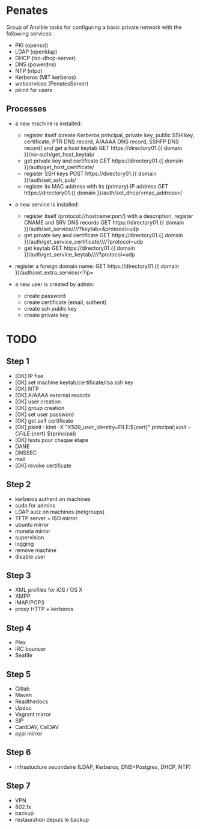 Penates
=======

Group of Ansible tasks for configuring a basic private network with the following services:

  * PKI (openssl)
  * LDAP (openldap)
  * DHCP (isc-dhcp-server)
  * DNS (powerdns)
  * NTP (ntpd)
  * Kerberos (MIT kerberos)
  * webservices (PenatesServer)
  * pkinit for users

Processes
---------

  * a new machine is installed:
  
    * register itself (create Kerberos principal, private key, public SSH key, certificate, PTR DNS record, A/AAAA DNS record, SSHFP DNS record) and get a host keytab
        GET https://directory01.{{ domain }}/no-auth/get_host_keytab/<hostname>
    * get private key and certificate
        GET https://directory01.{{ domain }}/auth/get_host_certificate/
    * register SSH keys
        POST https://directory01.{{ domain }}/auth/set_ssh_pub/
    * register its MAC address with its (primary) IP address
        GET https://directory01.{{ domain }}/auth/set_dhcp/<mac_address>/

  * a new service is installed:
   
    * register itself (protocol://hostname:port/) with a description, register CNAME and SRV DNS records
        GET https://directory01.{{ domain }}/auth/set_service/<scheme>/<hostname>/<port>/?keytab=<HTTP>&protocol=udp
    * get private key and certificate
        GET https://directory01.{{ domain }}/auth/get_service_certificate/<scheme>/<hostname>/<port>/?protocol=udp
    * get keytab
        GET https://directory01.{{ domain }}/auth/get_service_keytab/<scheme>/<hostname>/<port>/?protocol=udp
    
  * register a foreign domain name:
        GET https://directory01.{{ domain }}/auth/set_extra_service/<hostname><?ip=<ip>
    
  * a new user is created by admin:
  
    * create password
    * create certificate (email, authent)
    * create ssh public key
    * create private key
    
    
TODO
====

Step 1
------

  * [OK] IP fixe
  * [OK] set machine keytab/certificate/rsa ssh key
  * [OK] NTP
  * [OK] A/AAAA external records
  * [OK] user creation
  * [OK] group creation
  * [OK] set user password
  * [OK] get self certificate
  * [OK] pkinit : kinit -X "X509_user_identity=FILE:${cert}" ${principal}  ; kinit -C FILE:${cert} ${principal}
  * [OK] tests pour chaque étape
  * DANE
  * DNSSEC
  * mail
  * [OK] revoke certificate

Step 2
------

  * kerberos authent on machines
  * sudo for admins
  * LDAP autz on machines (netgroups)
  * TFTP server + ISO mirror
  * ubuntu mirror
  * moneta mirror
  * supervision
  * logging
  * remove machine
  * disable user

Step 3
------

  * XML profiles for iOS / OS X
  * XMPP
  * IMAP/POP3
  * proxy HTTP + kerberos

Step 4
------

  * Plex
  * IRC bouncer
  * Seafile

Step 5
------

  * Gitlab
  * Maven
  * Readthedocs
  * Updoc
  * Vagrant mirror
  * SIP
  * CardDAV, CalDAV
  * pypi mirror
  
Step 6
------

  * infrastucture secondaire (LDAP, Kerberos, DNS+Postgres, DHCP, NTP)
  
Step 7
------

  * VPN
  * 802.1x
  * backup
  * restauration depuis le backup